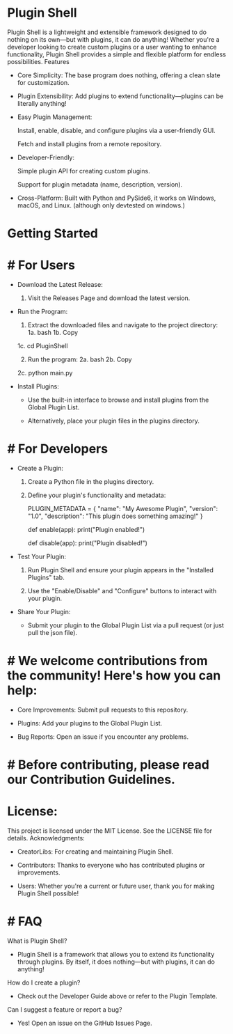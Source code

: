 # Plugin Shell

Plugin Shell is a lightweight and extensible framework designed to do nothing on its own—but with plugins, it can do anything! Whether you're a developer looking to create custom plugins or a user wanting to enhance functionality, Plugin Shell provides a simple and flexible platform for endless possibilities.
Features

   * Core Simplicity: The base program does nothing, offering a clean slate for customization.

   * Plugin Extensibility: Add plugins to extend functionality—plugins can be literally anything!

   * Easy Plugin Management:

        Install, enable, disable, and configure plugins via a user-friendly GUI.

        Fetch and install plugins from a remote repository.

   * Developer-Friendly:

        Simple plugin API for creating custom plugins.

        Support for plugin metadata (name, description, version).

   * Cross-Platform: Built with Python and PySide6, it works on Windows, macOS, and Linux. (although only devtested on windows.)

# Getting Started
# # For Users

   * Download the Latest Release:

      1) Visit the Releases Page and download the latest version.

   * Run the Program:

      1) Extract the downloaded files and navigate to the project directory:
        1a. bash
        1b. Copy

        1c. cd PluginShell

      2) Run the program:
        2a. bash
        2b. Copy

        2c. python main.py

   * Install Plugins:

      * Use the built-in interface to browse and install plugins from the Global Plugin List.

      * Alternatively, place your plugin files in the plugins directory.

# # For Developers

   * Create a Plugin:

      1. Create a Python file in the plugins directory.

      2. Define your plugin's functionality and metadata:

         PLUGIN_METADATA = {
            "name": "My Awesome Plugin",
            "version": "1.0",
            "description": "This plugin does something amazing!"
         }

         def enable(app):
            print("Plugin enabled!")

         def disable(app):
            print("Plugin disabled!")

   * Test Your Plugin:

        1. Run Plugin Shell and ensure your plugin appears in the "Installed Plugins" tab.

        2. Use the "Enable/Disable" and "Configure" buttons to interact with your plugin.

   * Share Your Plugin:

        * Submit your plugin to the Global Plugin List via a pull request (or just pull the json file).


# # We welcome contributions from the community! Here's how you can help:

   * Core Improvements: Submit pull requests to this repository.

   * Plugins: Add your plugins to the Global Plugin List.

   * Bug Reports: Open an issue if you encounter any problems.

# # Before contributing, please read our Contribution Guidelines.
# License:

This project is licensed under the MIT License. See the LICENSE file for details.
Acknowledgments:

   * CreatorLibs: For creating and maintaining Plugin Shell.

   * Contributors: Thanks to everyone who has contributed plugins or improvements.

   * Users: Whether you're a current or future user, thank you for making Plugin Shell possible!

# # FAQ

What is Plugin Shell?

* Plugin Shell is a framework that allows you to extend its functionality through plugins. By itself, it does nothing—but with plugins, it can do anything!

How do I create a plugin?

* Check out the Developer Guide above or refer to the Plugin Template.

Can I suggest a feature or report a bug?

* Yes! Open an issue on the GitHub Issues Page.
